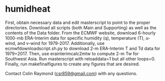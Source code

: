 # humidheat

First, obtain necessary data and edit masterscript to point to the proper directories.
    Download all scripts (both Main and Supporting) as well as the contents of the Data folder.
    From the ECMWF website, download 6-hourly 1000-mb ERA-Interim data for specific humidity (q), temperature (T), u-wind, and v-wind for 1979-2017.
    Additionally, use ecmwfdownloadscript.sh.py to download 2-m ERA-Interim T and Td data for 1979=2017.
    Then, use erainterimcalc2mtw to compute 2-m Tw for Southwest Asia.
Run masterscript with reloaddata=1 but all other loops=0.
Finally, run makefinalfigures to create any figures that are desired.

Contact Colin Raymond (csr859@gmail.com) with any questions.
